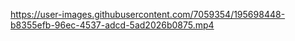 

https://user-images.githubusercontent.com/7059354/195698448-b8355efb-96ec-4537-adcd-5ad2026b0875.mp4

